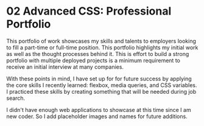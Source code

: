 # 02 Advanced CSS: Professional Portfolio

This portfolio of work showcases my skills and talents to employers looking to fill a part-time or full-time position. This portfolio highlights my initial work as well as the thought processes behind it. This is effort to build a strong portfolio with multiple deployed projects is a minimum requirement to receive an initial interview at many companies. 

With these points in mind, I have set up for for future success by applying the core skills I recently learned: flexbox, media queries, and CSS variables. I practiced these skills by creating something that will be needed during job search.

I didn't have enough web applications to showcase at this time since I am new coder. So I add placeholder images and names for future additions. 
